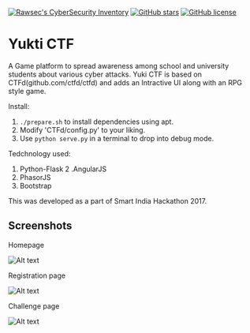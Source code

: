 [![Rawsec's CyberSecurity Inventory](https://inventory.rawsec.ml/img/badges/Rawsec-inventoried-FF5050_flat.svg)](https://inventory.rawsec.ml/ctf_platforms.html#YuktiCTF)
[![GitHub stars](https://img.shields.io/github/stars/chirathr/YuktiCTF.svg)](https://github.com/chirathr/YuktiCTF/stargazers)
[![GitHub license](https://img.shields.io/github/license/chirathr/YuktiCTF.svg)](https://github.com/chirathr/YuktiCTF/blob/master/LICENSE)

# Yukti CTF

A Game platform to spread awareness among school and university students about various cyber attacks. Yuki CTF is based on CTFd(github.com/ctfd/ctfd) and adds an Intractive UI along with an RPG style game.

Install: 
 1. `./prepare.sh` to install dependencies using apt.
 2. Modify 'CTFd/config.py' to your liking.
 3. Use `python serve.py` in a terminal to drop into debug mode.
 
Tedchnology used:
 1. Python-Flask
 2 .AngularJS
 3. PhasorJS
 4. Bootstrap
 
This was developed as a part of Smart India Hackathon 2017.

## Screenshots

Homepage

![Alt text](/img/1.png?raw=true "Homepage")

Registration page

![Alt text](/img/2.png?raw=true "Registration")

Challenge page

![Alt text](/img/3.png?raw=true "Challenges")
